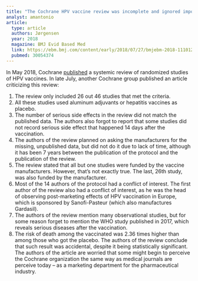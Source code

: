 ```yaml
---
title: "The Cochrane HPV vaccine review was incomplete and ignored important evidence of bias"
analyst: amantonio
article:
  type: article
  authors: Jørgensen
  year: 2018
  magazine: BMJ Evid Based Med
  link: https://ebm.bmj.com/content/early/2018/07/27/bmjebm-2018-111012
  pubmed: 30054374
---
```


In May 2018, Cochrane [published](https://www.ncbi.nlm.nih.gov/pubmed/29740819) a systemic review of randomized studies of HPV vaccines.
In late July, another Cochrane group published an article criticizing this review:
1) The review only included 26 out 46 studies that met the criteria.
2) All these studies used aluminum adjuvants or hepatitis vaccines as placebo.
3) The number of serious side effects in the review did not match the published data. The authors also forgot to report that some studies did not record serious side effect that happened 14 days after the vaccination.
4) The authors of the review planned on asking the manufacturers for the missing, unpublished data, but did not do it due to lack of time, although it has been 7 years between the publication of the protocol and the publication of the review.
5) The review stated that all but one studies were funded by the vaccine manufacturers. However, that’s not exactly true. The last, 26th study, was also funded by the manufacturer.
6) Most of the 14 authors of the protocol had a conflict of interest. The first author of the review also had a conflict of interest, as he was the head of observing post-marketing effects of HPV vaccination in Europe, which is sponsored by Sanofi-Pasteur (which also manufactures Gardasil).
7) The authors of the review mention many observational studies, but for some reason forget to mention the WHO study published in 2017, which reveals serious diseases after the vaccination.
8) The risk of death among the vaccinated was 2.36 times higher than among those who got the placebo. The authors of the review conclude that such result was accidental, despite it being statistically significant.
The authors of the article are worried that some might begin to perceive the Cochrane organization the same way as medical journals are perceive today – as a marketing department for the pharmaceutical industry.
